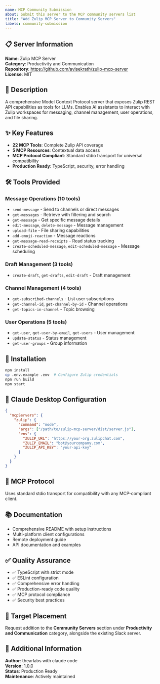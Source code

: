 ```yaml
---
name: MCP Community Submission
about: Submit this server to the MCP community servers list
title: "Add Zulip MCP Server to Community Servers"
labels: community-submission
---
```


## 📋 Server Information

**Name**: Zulip MCP Server  
**Category**: Productivity and Communication  
**Repository**: https://github.com/avisekrath/zulip-mcp-server  
**License**: MIT  

## 📝 Description

A comprehensive Model Context Protocol server that exposes Zulip REST API capabilities as tools for LLMs. Enables AI assistants to interact with Zulip workspaces for messaging, channel management, user operations, and file sharing.

## ✨ Key Features

- **22 MCP Tools**: Complete Zulip API coverage
- **5 MCP Resources**: Contextual data access
- **MCP Protocol Compliant**: Standard stdio transport for universal compatibility
- **Production Ready**: TypeScript, security, error handling

## 🛠️ Tools Provided

### Message Operations (10 tools)
- `send-message` - Send to channels or direct messages
- `get-messages` - Retrieve with filtering and search
- `get-message` - Get specific message details
- `edit-message`, `delete-message` - Message management
- `upload-file` - File sharing capabilities
- `add-emoji-reaction` - Message reactions
- `get-message-read-receipts` - Read status tracking
- `create-scheduled-message`, `edit-scheduled-message` - Message scheduling

### Draft Management (3 tools)
- `create-draft`, `get-drafts`, `edit-draft` - Draft management

### Channel Management (4 tools)
- `get-subscribed-channels` - List user subscriptions
- `get-channel-id`, `get-channel-by-id` - Channel operations
- `get-topics-in-channel` - Topic browsing

### User Operations (5 tools)
- `get-user`, `get-user-by-email`, `get-users` - User management
- `update-status` - Status management
- `get-user-groups` - Group information

## 🚀 Installation

```bash
npm install
cp .env.example .env  # Configure Zulip credentials
npm run build
npm start
```

## 📱 Claude Desktop Configuration

```json
{
  "mcpServers": {
    "zulip": {
      "command": "node",
      "args": ["/path/to/zulip-mcp-server/dist/server.js"],
      "env": {
        "ZULIP_URL": "https://your-org.zulipchat.com",
        "ZULIP_EMAIL": "bot@yourcompany.com",
        "ZULIP_API_KEY": "your-api-key"
      }
    }
  }
}
```

## 🔌 MCP Protocol

Uses standard stdio transport for compatibility with any MCP-compliant client.

## 📚 Documentation

- Comprehensive README with setup instructions
- Multi-platform client configurations
- Remote deployment guide
- API documentation and examples

## ✅ Quality Assurance

- ✅ TypeScript with strict mode
- ✅ ESLint configuration
- ✅ Comprehensive error handling
- ✅ Production-ready code quality
- ✅ MCP protocol compliance
- ✅ Security best practices

## 🎯 Target Placement

Request addition to the **Community Servers** section under **Productivity and Communication** category, alongside the existing Slack server.

## 📄 Additional Information

**Author**: thearlabs with claude code  
**Version**: 1.0.0  
**Status**: Production Ready  
**Maintenance**: Actively maintained